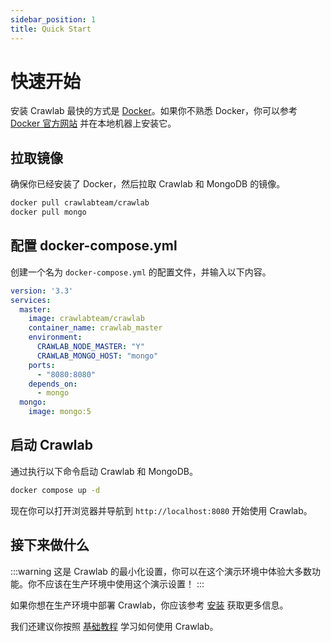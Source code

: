 ```yaml
---
sidebar_position: 1
title: Quick Start
---
```


# 快速开始

安装 Crawlab 最快的方式是 [Docker](./installation.md)。如果你不熟悉 Docker，你可以参考 [Docker 官方网站](https://www.docker.com/) 并在本地机器上安装它。

## 拉取镜像

确保你已经安装了 Docker，然后拉取 Crawlab 和 MongoDB 的镜像。

```bash
docker pull crawlabteam/crawlab
docker pull mongo
```

## 配置 docker-compose.yml

创建一个名为 `docker-compose.yml` 的配置文件，并输入以下内容。

```yaml
version: '3.3'
services:
  master:
    image: crawlabteam/crawlab
    container_name: crawlab_master
    environment:
      CRAWLAB_NODE_MASTER: "Y"
      CRAWLAB_MONGO_HOST: "mongo"
    ports:
      - "8080:8080"
    depends_on:
      - mongo
  mongo:
    image: mongo:5
```

## 启动 Crawlab

通过执行以下命令启动 Crawlab 和 MongoDB。

```bash
docker compose up -d
```

现在你可以打开浏览器并导航到 `http://localhost:8080` 开始使用 Crawlab。

## 接下来做什么

:::warning
这是 Crawlab 的最小化设置，你可以在这个演示环境中体验大多数功能。你不应该在生产环境中使用这个演示设置！
:::

如果你想在生产环境中部署 Crawlab，你应该参考 [安装](./installation.md) 获取更多信息。

我们还建议你按照 [基础教程](./basic-tutorial.md) 学习如何使用 Crawlab。